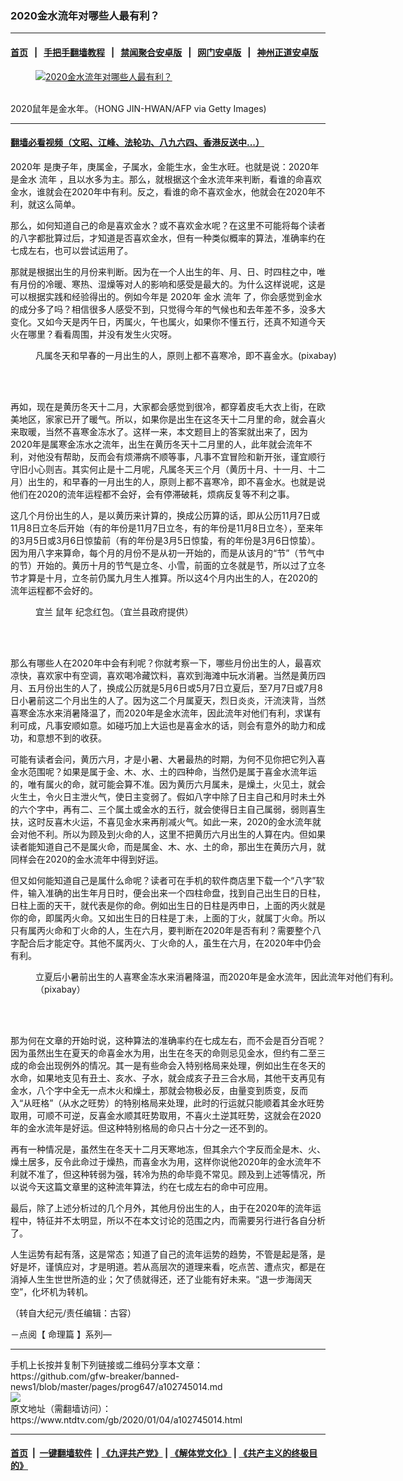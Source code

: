 ### 2020金水流年对哪些人最有利？
------------------------

#### [首页](https://github.com/gfw-breaker/banned-news1/blob/master/README.md) &nbsp;&nbsp;|&nbsp;&nbsp; [手把手翻墙教程](https://github.com/gfw-breaker/guides/wiki) &nbsp;&nbsp;|&nbsp;&nbsp; [禁闻聚合安卓版](https://github.com/gfw-breaker/bn-android) &nbsp;&nbsp;|&nbsp;&nbsp; [网门安卓版](https://github.com/oGate2/oGate) &nbsp;&nbsp;|&nbsp;&nbsp; [神州正道安卓版](https://github.com/SzzdOgate/update) 



<div><div class="featured_image">
 <a href="https://i.ntdtv.com/assets/uploads/2020/01/GettyImages-78824138.jpg" target="_blank">
  <figure>
   <img alt="2020金水流年对哪些人最有利？" src="https://i.ntdtv.com/assets/uploads/2020/01/GettyImages-78824138-800x450.jpg"/>
  </figure><br/>
 </a>
 <span class="caption">
  2020鼠年是金水年。（HONG JIN-HWAN/AFP via Getty Images)
 </span>
</div>
</div><hr/>

#### [翻墙必看视频（文昭、江峰、法轮功、八九六四、香港反送中...）](http://167.172.214.107/home.html)

<div><div class="post_content" itemprop="articleBody">
 <p>
  <ok href="https://www.ntdtv.com/gb/2020年.htm">
   2020年
  </ok>
  是庚子年，庚属金，子属水，金能生水，金生水旺。也就是说：2020年是金水
  <ok href="https://www.ntdtv.com/gb/流年.htm">
   流年
  </ok>
  ，且以水多为主。那么，就根据这个金水流年来判断，看谁的命喜欢金水，谁就会在2020年中有利。反之，看谁的命不喜欢金水，他就会在2020年不利，就这么简单。
 </p>
 <p>
  那么，如何知道自己的命是喜欢金水？或不喜欢金水呢？在这里不可能将每个读者的八字都批算过后，才知道是否喜欢金水，但有一种类似概率的算法，准确率约在七成左右，也可以尝试运用了。
 </p>
 <p>
  那就是根据出生的月份来判断。因为在一个人出生的年、月、日、时四柱之中，唯有月份的冷暖、寒热、湿燥等对人的影响和感受是最大的。为什么这样说呢，这是可以根据实践和经验得出的。例如今年是
  <ok href="https://www.ntdtv.com/gb/2020年.htm">
   2020年
  </ok>
  金水
  <ok href="https://www.ntdtv.com/gb/流年.htm">
   流年
  </ok>
  了，你会感觉到金水的成分多了吗？相信很多人感受不到，只觉得今年的气候也和去年差不多，没多大变化。又如今天是丙午日，丙属火，午也属火，如果你不懂五行，还真不知道今天火在哪里？看看周围，并没有发生火灾呀。
 </p>
 <figure class="wp-caption alignnone" id="attachment_102745024" style="width: 600px">
  <img alt="" class="size-full wp-image-102745024" src="https://i.ntdtv.com/assets/uploads/2020/01/winter-2002833_1920-600x401.jpg">
   <br/><figcaption class="wp-caption-text">
    凡属冬天和早春的一月出生的人，原则上都不喜寒冷，即不喜金水。(pixabay)
   </figcaption><br/>
  </img>
 </figure><br/>
 <p>
  再如，现在是黄历冬天十二月，大家都会感觉到很冷，都穿着皮毛大衣上街，在欧美地区，家家已开了暖气。所以，如果你是出生在这冬天十二月里的命，就会喜火来取暖，当然不喜寒金冻水了。这样一来，本文题目上的答案就出来了，因为2020年是属寒金冻水之流年，出生在黄历冬天十二月里的人，此年就会流年不利，对他没有帮助，反而会有烦滞病不顺等事，凡事不宜冒险和新开张，谨宜顺行守旧小心则吉。其实何止是十二月呢，凡属冬天三个月（黄历十月、十一月、十二月）出生的，和早春的一月出生的人，原则上都不喜寒冷，即不喜金水。也就是说他们在2020的流年运程都不会好，会有停滞破耗，烦病反复等不利之事。
 </p>
 <p>
  这几个月份出生的人，是以黄历来计算的，换成公历算的话，即从公历11月7日或11月8日立冬后开始（有的年份是11月7日立冬，有的年份是11月8日立冬），至来年的3月5日或3月6日惊蛰前（有的年份是3月5日惊蛰，有的年份是3月6日惊蛰）。因为用八字来算命，每个月的月份不是从初一开始的，而是从该月的“节”（节气中的节）开始的。黄历十月的节气是立冬、小雪，前面的立冬就是节，所以过了立冬节才算是十月，立冬前仍属九月生人推算。所以这4个月内出生的人，在2020的流年运程都不会好的。
 </p>
 <figure class="wp-caption alignnone" id="attachment_102745022" style="width: 600px">
  <img alt="" class="size-full wp-image-102745022" src="https://i.ntdtv.com/assets/uploads/2020/01/72f372a7cbcaf4eea934d160de5c8ce6-600x400.jpg">
   <br/><figcaption class="wp-caption-text">
    宜兰
    <ok href="https://www.ntdtv.com/gb/鼠年.htm">
     鼠年
    </ok>
    纪念红包。（宜兰县政府提供）
   </figcaption><br/>
  </img>
 </figure><br/>
 <p>
  那么有哪些人在2020年中会有利呢？你就考察一下，哪些月份出生的人，最喜欢凉快，喜欢家中有空调，喜欢喝冷藏饮料，喜欢到海滩中玩水消暑。当然是黄历四月、五月份出生的人了，换成公历就是5月6日或5月7日立夏后，至7月7日或7月8日小暑前这二个月出生的人了。因为这二个月属夏天，烈日炎炎，汗流浃背，当然喜寒金冻水来消暑降温了，而2020年是金水流年，因此流年对他们有利，求谋有利可成，凡事安顺如意。如碰巧加上大运也是喜金水的话，则会有意外的助力和成功，和意想不到的收获。
 </p>
 <p>
  可能有读者会问，黄历六月，才是小暑、大暑最热的时期，为何不见你把它列入喜金水范围呢？如果是属于金、木、水、土的四种命，当然仍是属于喜金水流年运的，唯有属火的命，就可能会算不准。因为黄历六月属未，是燥土，火见土，就会火生土，令火日主泄火气，使日主变弱了。假如八字中除了日主自己和月时未土外的六个字中，再有二、三个属土或金水的五行，就会使得日主自己属弱，弱则喜生扶，这时反喜木火运，不喜见金水来再削减火气。如此一来，2020的金水流年就会对他不利。所以为顾及到火命的人，这里不把黄历六月出生的人算在内。但如果读者能知道自己不是属火命，而是属金、木、水、土的命，那出生在黄历六月，就同样会在2020的金水流年中得到好运。
 </p>
 <p>
  但又如何能知道自己是属什么命呢？读者可在手机的软件商店里下载一个“八字”软件，输入准确的出生年月日时，便会出来一个四柱命盘，找到自己出生日的日柱，日柱上面的天干，就代表是你的命。例如出生日的日柱是丙申日，上面的丙火就是你的命，即属丙火命。又如出生日的日柱是丁未，上面的丁火，就属丁火命。所以只有属丙火命和丁火命的人，生在六月，要判断在2020年是否有利？需要整个八字配合后才能定夺。其他不属丙火、丁火命的人，虽生在六月，在2020年中仍会有利。
 </p>
 <figure class="wp-caption alignnone" id="attachment_102745025" style="width: 640px">
  <img alt="" class="size-full wp-image-102745025" src="https://i.ntdtv.com/assets/uploads/2020/01/butyl-1695388_640.jpg"/>
  <br/><figcaption class="wp-caption-text">
   立夏后小暑前出生的人喜寒金冻水来消暑降温，而2020年是金水流年，因此流年对他们有利。（pixabay）
  </figcaption><br/>
 </figure><br/>
 <p>
  那为何在文章的开始时说，这种算法的准确率约在七成左右，而不会是百分百呢？因为虽然出生在夏天的命喜金水为用，出生在冬天的命则忌见金水，但约有二至三成的命会出现例外的情况。其一是有些命会入特别格局来处理，例如出生在冬天的水命，如果地支见有丑土、亥水、子水，就会成亥子丑三合水局，其他干支再见有金水，八个字中全无一点木火和燥土，那就会物极必反，由量变到质变，反而入“从旺格”（从水之旺势）的特别格局来处理，此时的行运就只能顺着其金水旺势取用，可顺不可逆，反喜金水顺其旺势取用，不喜火土逆其旺势，这就会在2020年的金水流年是好运。但这种特别格局的命只占十分之一还不到的。
 </p>
 <p>
  再有一种情况是，虽然生在冬天十二月天寒地冻，但其余六个字反而全是木、火、燥土居多，反令此命过于燥热，而喜金水为用，这样你说他2020年的金水流年不利就不准了，但这种转弱为强，转冷为热的命毕竟不常见。顾及到上述等情况，所以说今天这篇文章里的这种流年算法，约在七成左右的命中可应用。
 </p>
 <p>
  最后，除了上述分析过的几个月外，其他月份出生的人，由于在2020年的流年运程中，特征并不太明显，所以不在本文讨论的范围之内，而需要另行进行各自分析了。
 </p>
 <p>
  人生运势有起有落，这是常态；知道了自己的流年运势的趋势，不管是起是落，是好是坏，谨慎应对，才是明道。若从高层次的道理来看，吃点苦、遭点灾，都是在消掉人生生世世所造的业；欠了债就得还，还了业能有好未来。“退一步海阔天空”，化坏机为转机。
 </p>
 <p>
  （转自大纪元/责任编辑：古容）
 </p>
 <p>
  －点阅【
  <ok href="https://www.ntdtv.com/gb/命理篇.htm">
   命理篇
  </ok>
  】系列—
 </p>
 <div class="single_ad">
 </div>
</div>
</div>
<hr/>
手机上长按并复制下列链接或二维码分享本文章：<br/>
https://github.com/gfw-breaker/banned-news1/blob/master/pages/prog647/a102745014.md <br/>
<a href='https://github.com/gfw-breaker/banned-news1/blob/master/pages/prog647/a102745014.md'><img src='https://github.com/gfw-breaker/banned-news1/blob/master/pages/prog647/a102745014.md.png'/></a> <br/>
原文地址（需翻墙访问）：https://www.ntdtv.com/gb/2020/01/04/a102745014.html


------------------------
#### [首页](https://github.com/gfw-breaker/banned-news1/blob/master/README.md) &nbsp;|&nbsp; [一键翻墙软件](https://github.com/gfw-breaker/nogfw/blob/master/README.md) &nbsp;| [《九评共产党》](https://github.com/gfw-breaker/9ping.md/blob/master/README.md#九评之一评共产党是什么) | [《解体党文化》](https://github.com/gfw-breaker/jtdwh.md/blob/master/README.md) | [《共产主义的终极目的》](https://github.com/gfw-breaker/gczydzjmd.md/blob/master/README.md)


<img src='http://gfw-breaker.win/banned-news/pages/prog647/a102745014.md' width='0px' height='0px'/>